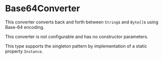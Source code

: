 # Base64Converter
This converter converts back and forth between `String`s and `Byte[]`s using Base-64 encoding.

This converter is not configurable and has no constructor parameters.

This type supports the singleton pattern by implementation of a static property `Instance`.
